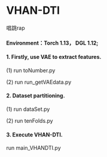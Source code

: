 # VHAN-DTI
唱跳rap

#### Environment：Torch 1.13， DGL 1.12;

#### 1. Firstly, use VAE to extract features.

(1) run toNumber.py

(2) run run_getVAEdata.py

#### 2. Dataset partitioning.

(1) run dataSet.py

(2) run tenFolds.py

#### 3. Execute VHAN-DTI.

run main_VHANDTI.py
